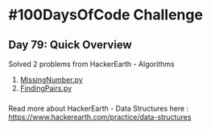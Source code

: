 # #100DaysOfCode Challenge
## Day 79: Quick Overview
Solved 2 problems from HackerEarth - Algorithms
1. [MissingNumber.py](https://github.com/sandeep-krishna/100DaysOfCode/blob/master/Day%2079/MissingNumber.py)
2. [FindingPairs.py](https://github.com/sandeep-krishna/100DaysOfCode/blob/master/Day%2079/FindingPairs.py)
### 
Read more about HackerEarth - Data Structures here : https://www.hackerearth.com/practice/data-structures